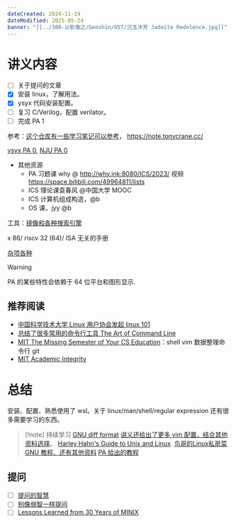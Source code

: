 ```yaml
---
dateCreated: 2024-11-19
dateModified: 2025-05-24
banner: "[[../300-以影像之/Genshin/OST/沉玉沐芳 Jadeite Redolence.jpg]]"
---
```

# 讲义内容
- [ ] 关于提问的文章
- [x] 安装 linux，了解用法。
- [x] ysyx 代码安装配置。
- [ ] 复习 C/Verilog，配置 verilator。
- [ ] 完成 PA 1

参考：<a href="https://github.com/redlightASl/Notes/blob/master/%E8%AE%A1%E7%AE%97%E6%9C%BA%E5%BA%95%E5%B1%82/%E4%B8%80%E7%94%9F%E4%B8%80%E8%8A%AF/%E4%B8%80%E7%94%9F%E4%B8%80%E8%8A%AF%E5%AD%A6%E4%B9%A0%E7%AC%94%E8%AE%B01%E3%80%90verilator%E3%80%91.md">这个仓库有一些学习笔记可以参考</a>， https://note.tonycrane.cc/

<a href=" https://ysyx.oscc.cc/docs/ics-pa/PA0.html">ysyx PA 0</a>, <a href="https://nju-projectn.github.io/ics-pa-gitbook/ics2024/">NJU PA 0</a>

- 其他资源
	- PA 习题课 why @ http://why.ink:8080/ICS/2023/ 视频 https://space.bilibili.com/49964811/lists
	- ICS 理论课袁春风 @中国大学 MOOC
	- ICS 计算机组成构造，@b
	- OS 课，jyy @b

工具：<a href="https://dir.scmor.com/">镜像和各种搜索引擎</a>

x 86/ riscv 32 (64)/ ISA 无关的手册

<a href=" https://nju-projectn.github.io/ics-pa-gitbook/ics2024/blank.html">杂项各种</a>

> [!warning]
PA 的某些特性会依赖于 64 位平台和图形显示.

## 推荐阅读
- <a href=" https://101.ustclug.org/">中国科学技术大学 Linux 用户协会发起 linux 101</a>
- <a href="总结了很多常用的命令行工具">总结了很多常用的命令行工具 The Art of Command Line</a>
- <a href=" https://missing-semester-cn.github.io/">MIT The Missing Semester of Your CS Education</a>：shell vim 数据整理命令行 git
- <a href=" https://ysyx.oscc.cc/docs/ics-pa/PA0.html">MIT Academic Integrity</a>

# 总结

安装、配置、熟悉使用了 wsl。关于 linux/man/shell/regular expression 还有很多需要学习的东西。

> [!note] 持续学习
[GNU diff format](http://www.gnu.org/software/diffutils/manual/html_node/Unified-Format.html)
<a href=" https://nju-projectn.github.io/ics-pa-gitbook/ics2024/0.4.html">讲义还给出了更多 vim 配置，结合其他资料选择</a>。
[Harley Hahn's Guide to Unix and Linux](http://www.harley.com/books/sg3.html).
[鸟哥的Linux私房菜](http://linux.vbird.org/linux_basic)
> <a href=" https://linuxconfig.org/gdb-debugging-tutorial-for-beginners">GNU 教程、还有其他资料</a>
> <a href=" https://ysyx.oscc.cc/docs/ics-pa/linux.html#%E5%9C%A8linux%E4%B8%8B%E7%BC%96%E5%86%99hello-world%E7%A8%8B%E5%BA%8F">PA 给出的教程</a>

## 提问
- [ ] [提问的智慧](https://github.com/ryanhanwu/How-To-Ask-Questions-The-Smart-Way/blob/master/README-zh_CN.md)
- [ ] [别像弱智一样提问](https://github.com/tangx/Stop-Ask-Questions-The-Stupid-Ways/blob/master/README.md)
- [ ] [Lessons Learned from 30 Years of MINIX](https://cacm.acm.org/magazines/2016/3/198874-lessons-learned-from-30-years-of-minix/fulltext)
